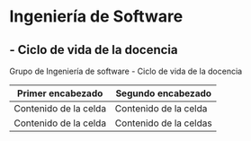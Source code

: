 # Ingeniería de Software
## - Ciclo de vida de la docencia 
Grupo de Ingeniería de software - Ciclo de vida de la docencia 

| Primer encabezado | Segundo encabezado |
| ------------- | ------------- |
| Contenido de la celda  | Contenido de la celda  |
| Contenido de la celda  | Contenido de la celdas  |
